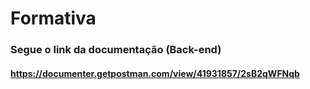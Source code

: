 # Formativa
### Segue o link da documentação (Back-end)
#### https://documenter.getpostman.com/view/41931857/2sB2qWFNqb
